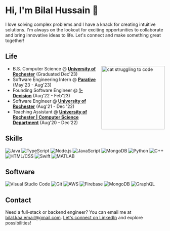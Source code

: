 # Hi, I'm Bilal Hussain 👋

I love solving complex problems and I have a knack for creating intuitive solutions. I'm always on the lookout for exciting opportunities to collaborate and bring innovative ideas to life. Let's connect and make something great together!

## Life

<img align="right" alt="cat struggling to code" width="200" height="200" src="giphy.gif" />

- B.S. Computer Science @ [**University of Rochester**][ur] (Graduated Dec'23)  
- Software Engineering Intern @ [**Parative**][parative]  (May'23 - Aug'23)  
- Founding Software Engineer @ [**1-Decision**][1decision]  (Aug'22 - Feb'23)  
- Software Engineer @ [**University of Rochester**][ur]  (Aug'21 - Dec '22)  
- Teaching Assistant @ [**University of Rochester | Computer Science Department**][urcs]  (Aug'20 - Dec'22)  

[ur]: https://rochester.edu
[parative]: https://parative.com
[1decision]: https://1-decision.com
[ur]: https://rochester.edu
[urcs]: https://cs.rochester.edu

## Skills

![Java](https://img.shields.io/badge/Java-ED8B00?logo=java&logoColor=white&style=for-the-badge)
![TypeScript](https://img.shields.io/badge/TypeScript-3178C6?logo=typescript&logoColor=white&style=for-the-badge)
![Node.js](https://img.shields.io/badge/Node.js-339933?logo=nodedotjs&logoColor=white&style=for-the-badge)
![JavaScript](https://img.shields.io/badge/JavaScript-F7DF1E?logo=javascript&logoColor=black&style=for-the-badge)
![MongoDB](https://img.shields.io/badge/MongoDB-47A248?logo=mongodb&logoColor=white&style=for-the-badge)
![Python](https://img.shields.io/badge/Python-3776AB?logo=python&logoColor=white&style=for-the-badge)
![C++](https://img.shields.io/badge/C++-00599C?logo=cplusplus&logoColor=white&style=for-the-badge)
![HTML/CSS](https://img.shields.io/badge/HTML%2FCSS-E34F26?logo=html5&logoColor=white&style=for-the-badge)
![Swift](https://img.shields.io/badge/Swift-FA7343?logo=swift&logoColor=white&style=for-the-badge)
![MATLAB](https://img.shields.io/badge/MATLAB-0076A8?logo=matlab&logoColor=white&style=for-the-badge)

## Software

![Visual Studio Code](https://img.shields.io/badge/VSCode-007ACC?logo=visualstudiocode&logoColor=white&style=for-the-badge)
![Git](https://img.shields.io/badge/Git-F05032?logo=git&logoColor=white&style=for-the-badge)
![AWS](https://img.shields.io/badge/AWS-232F3E?logo=amazonaws&logoColor=white&style=for-the-badge)
![Firebase](https://img.shields.io/badge/Firebase-FFCA28?logo=firebase&logoColor=black&style=for-the-badge)
![MongoDB](https://img.shields.io/badge/MongoDB-47A248?logo=mongodb&logoColor=white&style=for-the-badge)
![GraphQL](https://img.shields.io/badge/GraphQL-E10098?logo=graphql&logoColor=white&style=for-the-badge)

## Contact
Need a full-stack or backend engineer? You can email me at [bilal.kaa.email@gmail.com][email]. [Let's connect on LinkedIn][linkedin] and explore possibilities!

[email]: mailto:bilal.kaa.email@gmail.com
[linkedin]: https://www.linkedin.com/in/s-bilal-h/
